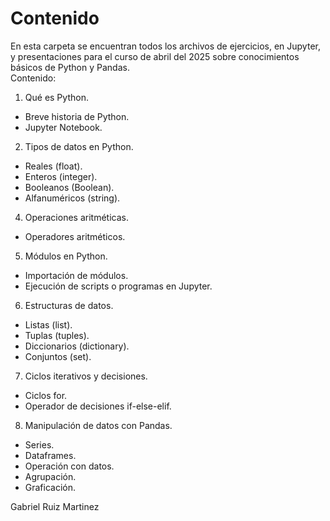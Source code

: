 # Contenido

En esta carpeta se encuentran todos los archivos de ejercicios, en Jupyter, y presentaciones para el curso de abril del 2025 sobre conocimientos básicos de Python y Pandas.<br>
Contenido:<br>
1. Qué es Python.	
  - Breve historia de Python.
  - Jupyter Notebook.
2. Tipos de datos en Python.
  - Reales (float).
  - Enteros (integer).
  - Booleanos (Boolean).
  - Alfanuméricos (string).
4. Operaciones aritméticas.
  - Operadores aritméticos.
5. Módulos en Python.
  - Importación de módulos.
  - Ejecución de scripts o programas en Jupyter.
6. Estructuras de datos.
  - Listas (list).
  - Tuplas (tuples).
  - Diccionarios (dictionary).
  - Conjuntos (set).
7. Ciclos iterativos y decisiones.
  - Ciclos for.
  - Operador de decisiones if-else-elif.
8. Manipulación de datos con Pandas.
  - Series.
  - Dataframes.
  - Operación con datos.
  - Agrupación.
  - Graficación.

Gabriel Ruiz Martinez
